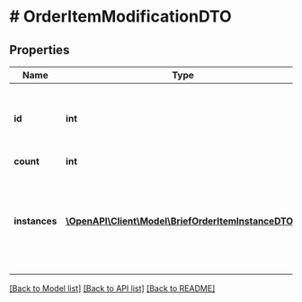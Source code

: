 # # OrderItemModificationDTO

## Properties

Name | Type | Description | Notes
------------ | ------------- | ------------- | -------------
**id** | **int** | Идентификатор товара в рамках заказа.  Получить идентификатор можно с помощью ресурсов [GET campaigns/{campaignId}/orders](../../reference/orders/getOrders.md) или [GET campaigns/{campaignId}/orders/{orderId}](../../reference/orders/getOrder.md).  Обязательный параметр. |
**count** | **int** | Новое количество товара. |
**instances** | [**\OpenAPI\Client\Model\BriefOrderItemInstanceDTO[]**](BriefOrderItemInstanceDTO.md) | Информация о маркировке единиц товара.  Передавайте в запросе все единицы товара, который подлежит маркировке.  Обязательный параметр, если в заказе от бизнеса есть товары, подлежащие маркировке в системе [:no-translate[«Честный ЗНАК»]](https://честныйзнак.рф/) или [:no-translate[«ASL BELGISI»]](https://aslbelgisi.uz) (для продавцов :no-translate[Market Yandex Go]). | [optional]

[[Back to Model list]](../../README.md#models) [[Back to API list]](../../README.md#endpoints) [[Back to README]](../../README.md)
